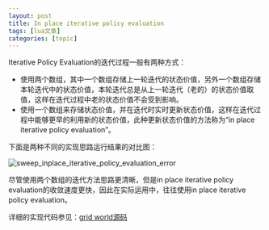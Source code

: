 ```yaml
---
layout: post
title: In place iterative policy evaluation 
tags: [lua文章]
categories: [topic]
---
```

Iterative Policy Evaluation的迭代过程一般有两种方式：

  * 使用两个数组，其中一个数组存储上一轮迭代的状态价值，另外一个数组存储本轮迭代中的状态价值，本轮迭代总是从上一轮迭代（老的）的状态价值取值，这样在迭代过程中老的状态价值不会受到影响。
  * 使用一个数组来存储状态价值，并在迭代时实时更新状态价值，这样在迭代过程中能够更早的利用新的状态价值，此种更新状态价值的方法称为“in place iterative policy evaluation”。

下面是两种不同的实现思路运行结果的对比图：

![sweep_inplace_iterative_policy_evaluation_error](https://github.com/subaochen/subaochen.github.io/raw/master/images/rl/dp/sweep_inplace_iterative_policy_evaluation_error.png)

尽管使用两个数组的迭代方法思路更清晰，但是in place iterative policy
evaluation的收敛速度更快，因此在实际运用中，往往使用in place iterative policy evaluation。

详细的实现代码参见：[grid
world源码](https://raw.githubusercontent.com/subaochen/subaochen.github.io/master/resources/grid_world.py)
